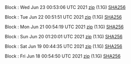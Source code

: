 Block [](https://testnet-insight.dashevo.org/insight/block/): Wed Jun 23 00:53:06 UTC 2021 [zip](https://dash-bootstrap.ams3.digitaloceanspaces.com/testnet/2021-06-23/bootstrap.dat.zip) (1.1G) [SHA256](https://dash-bootstrap.ams3.digitaloceanspaces.com/testnet/2021-06-23/sha256.txt)

Block [](https://testnet-insight.dashevo.org/insight/block/): Tue Jun 22 00:51:51 UTC 2021 [zip](https://dash-bootstrap.ams3.digitaloceanspaces.com/testnet/2021-06-22/bootstrap.dat.zip) (1.1G) [SHA256](https://dash-bootstrap.ams3.digitaloceanspaces.com/testnet/2021-06-22/sha256.txt)

Block [](https://testnet-insight.dashevo.org/insight/block/): Mon Jun 21 00:54:19 UTC 2021 [zip](https://dash-bootstrap.ams3.digitaloceanspaces.com/testnet/2021-06-21/bootstrap.dat.zip) (1.1G) [SHA256](https://dash-bootstrap.ams3.digitaloceanspaces.com/testnet/2021-06-21/sha256.txt)

Block [](https://testnet-insight.dashevo.org/insight/block/): Sun Jun 20 01:20:01 UTC 2021 [zip](https://dash-bootstrap.ams3.digitaloceanspaces.com/testnet/2021-06-20/bootstrap.dat.zip) (1.1G) [SHA256](https://dash-bootstrap.ams3.digitaloceanspaces.com/testnet/2021-06-20/sha256.txt)

Block [](https://testnet-insight.dashevo.org/insight/block/): Sat Jun 19 00:44:35 UTC 2021 [zip](https://dash-bootstrap.ams3.digitaloceanspaces.com/testnet/2021-06-19/bootstrap.dat.zip) (1.1G) [SHA256](https://dash-bootstrap.ams3.digitaloceanspaces.com/testnet/2021-06-19/sha256.txt)

Block [](https://testnet-insight.dashevo.org/insight/block/): Fri Jun 18 00:54:50 UTC 2021 [zip](https://dash-bootstrap.ams3.digitaloceanspaces.com/testnet/2021-06-18/bootstrap.dat.zip) (1.1G) [SHA256](https://dash-bootstrap.ams3.digitaloceanspaces.com/testnet/2021-06-18/sha256.txt)
